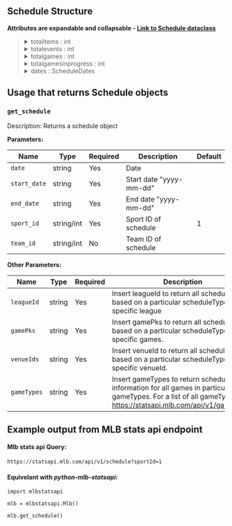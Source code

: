 ## Schedule Structure

**Attributes are expandable and collapsable - [Link to Schedule dataclass](https://github.com/zero-sum-seattle/python-mlb-statsapi/blob/development/mlbstatsapi/models/schedules/schedule.py)**


<blockquote>

<details>
<summary>totalitems : int   </summary>

* Total items in schedule  
</details>

<details>
<summary>totalevents : int  </summary>

* Total events in schedule  
</details>

<details>
<summary>totalgames : int  </summary>

* Total games in schedule  
</details>

<details>
<summary>totalgamesinprogress : int  </summary>

* Total games in progress in schedule  
</details>

<details>
<summary>dates : ScheduleDates  </summary>

* List of dates with games in schedule. Dataclass: [ScheduleDates](https://github.com/zero-sum-seattle/python-mlb-statsapi/blob/development/mlbstatsapi/models/schedules/attributes.py)

<blockquote>

<details>
<summary>date : str  </summary>

* Date for the group of games  
</details>

<details>
<summary>totalitems : int  </summary>

* Total amount of items for this date  
</details>

<details>
<summary>totalevents : int  </summary>

* The number of events for this date  
</details>

<details>
<summary>totalgames : int  </summary>

* The number of games for this date  
</details>

<details>
<summary>totalgamesinprogress : int  </summary>

* The number of games that are currently in progress for this date  
</details>

<details>
<summary>games : List[ScheduleGames]  </summary>

* A list of games for this date. Dataclass: [ScheduleGames](https://github.com/zero-sum-seattle/python-mlb-statsapi/blob/development/mlbstatsapi/models/schedules/attributes.py)

<blockquote>

<details>
<summary>gamepk : int  </summary>

* The games id number  
</details>

<details>
<summary>link : str  </summary>

* The link for this game  
</details>

<details>
<summary>gametype : str  </summary>

* This games game type  
</details>

<details>
<summary>season : str  </summary>

* The season this game takes place in  
</details>

<details>
<summary>gamedate : str  </summary>

* The date for this game  
</details>

<details>
<summary>officialdate : str  </summary>

* The official date for this game  
</details>

<details>
<summary>status : GameStatus  </summary>

* The status of this game. Dataclass: [GameStatus](https://github.com/zero-sum-seattle/python-mlb-statsapi/blob/development/mlbstatsapi/models/game/gamedata/attributes.py)

<blockquote>

<details>
<summary>abstractgamestate : str  </summary>

* The abstract game state  
</details>

<details>
<summary>codedgamestate : str  </summary>

* The coded game state  
</details>

<details>
<summary>detailedstate : str  </summary>

* The detailed game state  
</details>

<details>
<summary>statuscode : str  </summary>

* Status code for this game  
</details>

<details>
<summary>starttimetbd : bool  </summary>

* If the start time is TBD  
</details>

<details>
<summary>abstractgamecode : str  </summary>

* The abstract game code  
</details>

<details>
<summary>reason : str  </summary>

* reason for a state. Usually used for delays or cancellations  
</details>

</blockquote>

</details>

<details>
<summary>teams : ScheduleHomeAndAway  </summary>

* Holds teams and thier info for this game. Dataclass: [ScheduleHomeAndAway](https://github.com/zero-sum-seattle/python-mlb-statsapi/blob/development/mlbstatsapi/models/schedules/attributes.py)

<blockquote>

<details>
<summary>home : ScheduleGameTeam  </summary>

* Home team info for this game. Dataclass: [ScheduleGameTeam](https://github.com/zero-sum-seattle/python-mlb-statsapi/blob/development/mlbstatsapi/models/schedules/attributes.py)

<blockquote>

<details>
<summary>leaguerecord : LeagueRecord  </summary>

* League record for this team. Dataclass: [LeagueRecord](https://github.com/zero-sum-seattle/python-mlb-statsapi/blob/development/mlbstatsapi/models/leagues/league.py)

<blockquote>

<details>
<summary>wins : int  </summary>

* number of wins in leaguerecord  
</details>

<details>
<summary>losses : int  </summary>

* number of losses in leaguerecord  
</details>

<details>
<summary>ties : int  </summary>

* number of ties in leaguerecord  
</details>

<details>
<summary>pct : str  </summary>

* winning pct of leaguerecord  
</details>

</blockquote>

</details>

<details>
<summary>score : int  </summary>

* Current score for this team in this game  
</details>

<details>
<summary>team : Team  </summary>

* Team info for this game. Dataclass: [ScheduleGameTeamInfo](https://github.com/zero-sum-seattle/python-mlb-statsapi/blob/development/mlbstatsapi/models/teams/team.py)  

<blockquote>

<details>
<summary>id : int  </summary>

* Team id  
</details>

<details>
<summary>name : str  </summary>

* The teams name  
</details>

<details>
<summary>link : str  </summary>

* The link for this team  
</details>

</blockquote>

</details>

<details>
<summary>iswinner : bool  </summary>

* If this team is the winner of this game  
</details>

<details>
<summary>splitsquad : bool  </summary>

* Split squad  
</details>

<details>
<summary>seriesnumber : int  </summary>

* Series number   
</details>

</blockquote>

</details>

<details>
<summary>away : ScheduleGameTeam  </summary>

* Away team info for this game. Dataclass: [ScheduleGameTeam](https://github.com/zero-sum-seattle/python-mlb-statsapi/blob/development/mlbstatsapi/models/schedules/attributes.py)

<blockquote>

<details>
<summary>leaguerecord : LeagueRecord  </summary>

* League record for this team. Dataclass: [LeagueRecord](https://github.com/zero-sum-seattle/python-mlb-statsapi/blob/development/mlbstatsapi/models/leagues/league.py)

<blockquote>

<details>
<summary>wins : int  </summary>

* number of wins in leaguerecord  
</details>

<details>
<summary>losses : int  </summary>

* number of losses in leaguerecord  
</details>

<details>
<summary>ties : int  </summary>

* number of ties in leaguerecord  
</details>

<details>
<summary>pct : str  </summary>

* winning pct of leaguerecord  
</details>

</blockquote>

</details>

<details>
<summary>score : int  </summary>

* Current score for this team in this game  
</details>

<details>
<summary>team : Team  </summary>

* Team info for this game. Dataclass: [ScheduleGameTeamInfo](https://github.com/zero-sum-seattle/python-mlb-statsapi/blob/development/mlbstatsapi/models/teams/team.py)  

<blockquote>

<details>
<summary>id : int  </summary>

* Team id  
</details>

<details>
<summary>name : str  </summary>

* The teams name  
</details>

<details>
<summary>link : str  </summary>

* The link for this team  
</details>

</blockquote>

</details>

<details>
<summary>iswinner : bool  </summary>

* If this team is the winner of this game  
</details>

<details>
<summary>splitsquad : bool  </summary>

* Split squad  
</details>

<details>
<summary>seriesnumber : int  </summary>

* Series number   
</details>

</blockquote>

</details>

</blockquote>

</details>

<details>
<summary>venue : Venue    </summary>

* The venue this game takes place in. Dataclass: [Venue](https://github.com/zero-sum-seattle/python-mlb-statsapi/blob/development/mlbstatsapi/models/venues/venue.py)

<blockquote>

<details>
<summary>id : int  </summary>

* id for this venue   
</details>

<details>
<summary>name : str = None  </summary>

* Name for this venue   
</details>

<details>
<summary>link : str  </summary>

* Link to venues endpoint   
</details>

</blockquote>

</details>

<details>
<summary>content : dict  </summary>

* Content for this game. Havent found a populated reference yet. Stays as dict  
</details>

<details>
<summary>istie : bool  </summary>

* If this game is a tie  
</details>

<details>
<summary>gamenumber : int  </summary>

* Game number for this game  
</details>

<details>
<summary>publicfacing : bool  </summary>

* Is this game public facing  
</details>

<details>
<summary>doubleheader : str  </summary>

* The double header status for this game, "n','y'?  
</details>

<details>
<summary>gamedaytype : str  </summary>

* The type of gameday for this game  
</details>

<details>
<summary>tiebreaker : str  </summary>

* Tie breaker for this game, 'n','y'?  
</details>

<details>
<summary>calendareventid : str  </summary>

* Calender event Id for this game  
</details>

<details>
<summary>seasondisplay : str  </summary>

* Displayed season for this game  
</details>

<details>
<summary>daynight : str  </summary>

* Day or night game as a string, 'am','pm'?  
</details>

<details>
<summary>scheduledinnings : int  </summary>

* Number of scheduled inning for the game  
</details>

<details>
<summary>reversehomeawaystatus : bool  </summary>

* If reverse home and away?  
</details>

<details>
<summary>inningbreaklength : int  </summary>

* Length of break between innings  
</details>

<details>
<summary>gamesinseries : int  </summary>

* Number of games in current series  
</details>

<details>
<summary>seriesgamenumber : int  </summary>

* Game number in the current series  
</details>

<details>
<summary>seriesdescription : str  </summary>

* Description of this current series  
</details>

<details>
<summary>recordsource : str  </summary>

* Record source   
</details>

<details>
<summary>ifnecessary : str  </summary>

* If necessary  
</details>

<details>
<summary>ifnecessarydescription : str  </summary>

* If necessary description  
</details>

<details>
<summary>rescheduledate : str  </summary>

* If game is rescheduled, this is the rescheduled date  
</details>

<details>
<summary>reschedulegamedate : str  </summary>

* rescheduled game date  
</details>

<details>
<summary>rescheduledfrom : str  </summary>

* rescheduled from  
</details>

<details>
<summary>rescheduledfromdate : str  </summary>

* rescheduled from date  
</details>

<details>
<summary>istie : bool  </summary>

* Is tie  
</details>

</blockquote>

</details>

<details>
<summary>events : list  </summary>

* A list of events for this date. Need to handle this but cant find a populated reference for this object. It stays as a list for now.  
</details>

</blockquote>

</details>


</blockquote>


## Usage that returns Schedule objects

### `get_schedule`

Description: Returns a schedule object

**Parameters:**

| Name       | Type      | Required | Description                         | Default
| ---------- | --------- | -------- | ----------------------------------- | -------
| `date` | string | Yes      | Date |
| `start_date` | string | Yes      | Start date "yyyy-mm-dd" |
| `end_date` | string | Yes      | End date "yyyy-mm-dd" |
| `sport_id` | string/int | Yes      | Sport ID of schedule | 1
| `team_id` | string/int | No      | Team ID of schedule |

**Other Parameters:**

| Name       | Type      | Required | Description                         | Default
| ---------- | --------- | -------- | ----------------------------------- | -------
| `leagueId` | string | Yes      | Insert leagueId to return all schedules based on a particular scheduleType for a specific league |
| `gamePks` | string | Yes      | Insert gamePks to return all schedules based on a particular scheduleType for specific games. |
| `venueIds` | string | Yes      | Insert venueId to return all schedules based on a particular scheduleType for a specific venueId. |
| `gameTypes` | string | Yes      | Insert gameTypes to return schedule information for all games in particular gameTypes. For a list of all gameTypes: https://statsapi.mlb.com/api/v1/gameTypes |




## Example output from MLB stats api endpoint

#### Mlb stats api Query:   
```https://statsapi.mlb.com/api/v1/schedule?sportId=1```

#### Equivelant with *python-mlb-statsapi*:   
```
import mlbstatsapi

mlb = mlbstatsapi.Mlb()

mlb.get_schedule()
```